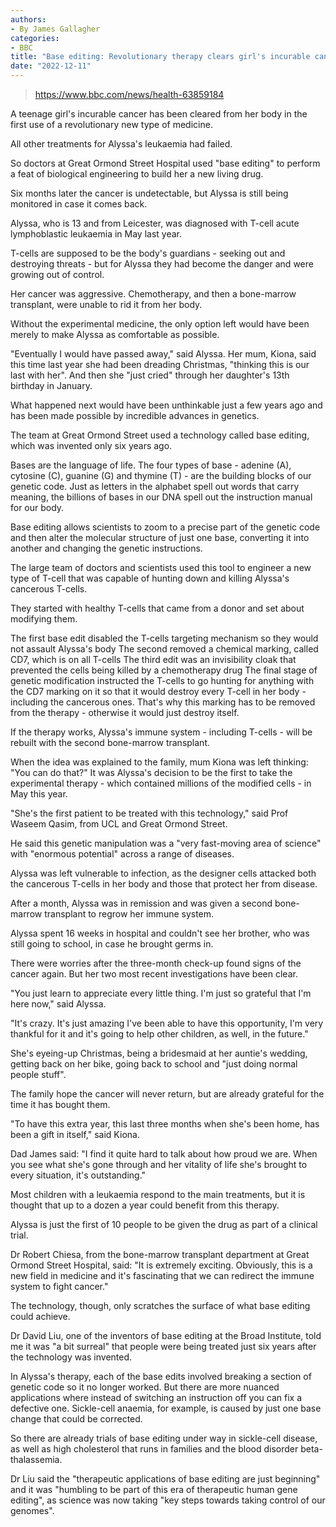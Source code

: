 ```yaml
---
authors:
- By James Gallagher
categories:
- BBC
title: "Base editing: Revolutionary therapy clears girl's incurable cancer"
date: "2022-12-11"
---
```


> https://www.bbc.com/news/health-63859184

A teenage girl's incurable cancer has been cleared from her body in the first use of a revolutionary new type of medicine.

All other treatments for Alyssa's leukaemia had failed.

So doctors at Great Ormond Street Hospital used "base editing" to perform a feat of biological engineering to build her a new living drug.

Six months later the cancer is undetectable, but Alyssa is still being monitored in case it comes back.

Alyssa, who is 13 and from Leicester, was diagnosed with T-cell acute lymphoblastic leukaemia in May last year.

T-cells are supposed to be the body's guardians - seeking out and destroying threats - but for Alyssa they had become the danger and were growing out of control.

Her cancer was aggressive. Chemotherapy, and then a bone-marrow transplant, were unable to rid it from her body.

Without the experimental medicine, the only option left would have been merely to make Alyssa as comfortable as possible.

"Eventually I would have passed away," said Alyssa. Her mum, Kiona, said this time last year she had been dreading Christmas, "thinking this is our last with her". And then she "just cried" through her daughter's 13th birthday in January.

What happened next would have been unthinkable just a few years ago and has been made possible by incredible advances in genetics.

The team at Great Ormond Street used a technology called base editing, which was invented only six years ago.

Bases are the language of life. The four types of base - adenine (A), cytosine (C), guanine (G) and thymine (T) - are the building blocks of our genetic code. Just as letters in the alphabet spell out words that carry meaning, the billions of bases in our DNA spell out the instruction manual for our body.

Base editing allows scientists to zoom to a precise part of the genetic code and then alter the molecular structure of just one base, converting it into another and changing the genetic instructions.

The large team of doctors and scientists used this tool to engineer a new type of T-cell that was capable of hunting down and killing Alyssa's cancerous T-cells.

They started with healthy T-cells that came from a donor and set about modifying them.

The first base edit disabled the T-cells targeting mechanism so they would not assault Alyssa's body
The second removed a chemical marking, called CD7, which is on all T-cells
The third edit was an invisibility cloak that prevented the cells being killed by a chemotherapy drug
The final stage of genetic modification instructed the T-cells to go hunting for anything with the CD7 marking on it so that it would destroy every T-cell in her body - including the cancerous ones. That's why this marking has to be removed from the therapy - otherwise it would just destroy itself.

If the therapy works, Alyssa's immune system - including T-cells - will be rebuilt with the second bone-marrow transplant.

When the idea was explained to the family, mum Kiona was left thinking: "You can do that?" It was Alyssa's decision to be the first to take the experimental therapy - which contained millions of the modified cells - in May this year.

"She's the first patient to be treated with this technology," said Prof Waseem Qasim, from UCL and Great Ormond Street.

He said this genetic manipulation was a "very fast-moving area of science" with "enormous potential" across a range of diseases.

Alyssa was left vulnerable to infection, as the designer cells attacked both the cancerous T-cells in her body and those that protect her from disease.

After a month, Alyssa was in remission and was given a second bone-marrow transplant to regrow her immune system.

Alyssa spent 16 weeks in hospital and couldn't see her brother, who was still going to school, in case he brought germs in.

There were worries after the three-month check-up found signs of the cancer again. But her two most recent investigations have been clear.

"You just learn to appreciate every little thing. I'm just so grateful that I'm here now," said Alyssa.

"It's crazy. It's just amazing I've been able to have this opportunity, I'm very thankful for it and it's going to help other children, as well, in the future."

She's eyeing-up Christmas, being a bridesmaid at her auntie's wedding, getting back on her bike, going back to school and "just doing normal people stuff".

The family hope the cancer will never return, but are already grateful for the time it has bought them.

"To have this extra year, this last three months when she's been home, has been a gift in itself," said Kiona.

Dad James said: "I find it quite hard to talk about how proud we are. When you see what she's gone through and her vitality of life she's brought to every situation, it's outstanding."

Most children with a leukaemia respond to the main treatments, but it is thought that up to a dozen a year could benefit from this therapy.

Alyssa is just the first of 10 people to be given the drug as part of a clinical trial.

Dr Robert Chiesa, from the bone-marrow transplant department at Great Ormond Street Hospital, said: "It is extremely exciting. Obviously, this is a new field in medicine and it's fascinating that we can redirect the immune system to fight cancer."

The technology, though, only scratches the surface of what base editing could achieve.

Dr David Liu, one of the inventors of base editing at the Broad Institute, told me it was "a bit surreal" that people were being treated just six years after the technology was invented.

In Alyssa's therapy, each of the base edits involved breaking a section of genetic code so it no longer worked. But there are more nuanced applications where instead of switching an instruction off you can fix a defective one. Sickle-cell anaemia, for example, is caused by just one base change that could be corrected.

So there are already trials of base editing under way in sickle-cell disease, as well as high cholesterol that runs in families and the blood disorder beta-thalassemia.

Dr Liu said the "therapeutic applications of base editing are just beginning" and it was "humbling to be part of this era of therapeutic human gene editing", as science was now taking "key steps towards taking control of our genomes".
